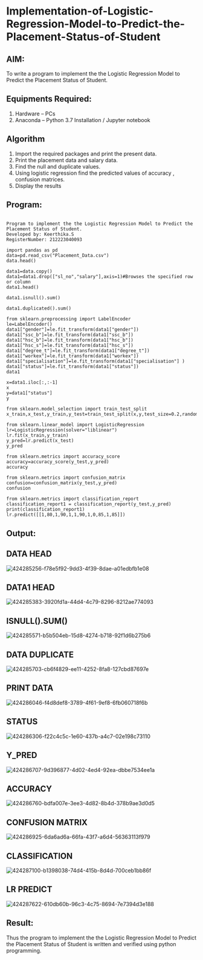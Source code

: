 # Implementation-of-Logistic-Regression-Model-to-Predict-the-Placement-Status-of-Student

## AIM:
To write a program to implement the the Logistic Regression Model to Predict the Placement Status of Student.

## Equipments Required:
1. Hardware – PCs
2. Anaconda – Python 3.7 Installation / Jupyter notebook

## Algorithm
1. Import the required packages and print the present data.
2. Print the placement data and salary data.
3. Find the null and duplicate values.
4. Using logistic regression find the predicted values of accuracy , confusion matrices.
5. Display the results
## Program:
```

Program to implement the the Logistic Regression Model to Predict the Placement Status of Student.
Developed by: Keerthika.S
RegisterNumber: 212223040093

import pandas as pd
data=pd.read_csv("Placement_Data.csv")
data.head()

data1=data.copy()
data1=data1.drop(["sl_no","salary"],axis=1)#Browses the specified row or column
data1.head()

data1.isnull().sum()

data1.duplicated().sum()

from sklearn.preprocessing import LabelEncoder
le=LabelEncoder()
data1["gender"]=le.fit_transform(data1["gender"])
data1["ssc_b"]=le.fit_transform(data1["ssc_b"])
data1["hsc_b"]=le.fit_transform(data1["hsc_b"])
data1["hsc_s"]=le.fit_transform(data1["hsc_s"])
data1["degree_t"]=le.fit_transform(data1["degree_t"])
data1["workex"]=le.fit_transform(data1["workex"])
data1["specialisation"]=le.fit_transform(data1["specialisation"] )     
data1["status"]=le.fit_transform(data1["status"])       
data1 

x=data1.iloc[:,:-1]
x
y=data1["status"]
y

from sklearn.model_selection import train_test_split
x_train,x_test,y_train,y_test=train_test_split(x,y,test_size=0.2,random_state=0)

from sklearn.linear_model import LogisticRegression
lr=LogisticRegression(solver="liblinear")
lr.fit(x_train,y_train)
y_pred=lr.predict(x_test)
y_pred

from sklearn.metrics import accuracy_score
accuracy=accuracy_score(y_test,y_pred)
accuracy

from sklearn.metrics import confusion_matrix
confusion=confusion_matrix(y_test,y_pred)
confusion

from sklearn.metrics import classification_report
classification_report1 = classification_report(y_test,y_pred)
print(classification_report1)
lr.predict([[1,80,1,90,1,1,90,1,0,85,1,85]])

```

## Output:
## DATA HEAD
![424285256-f78e5f92-9dd3-4f39-8dae-a01edbfb1e08](https://github.com/user-attachments/assets/bc7906b2-1aa4-4937-84ac-6e5e926022d8)

## DATA1 HEAD

![424285383-3920fd1a-44d4-4c79-8296-8212ae774093](https://github.com/user-attachments/assets/80f999d2-43c9-4f5c-89a0-01e32cdf01f3)

## ISNULL().SUM()
![424285571-b5b504eb-15d8-4274-b718-92f1d6b275b6](https://github.com/user-attachments/assets/d4f93ef6-63a1-45d2-970a-349898056bc6)

## DATA DUPLICATE

![424285703-cb6f4829-ee11-4252-8fa8-127cbd87697e](https://github.com/user-attachments/assets/7ddaa533-623d-4c42-bbca-7946d5384906)

## PRINT DATA
![424286046-f4d8def8-3789-4f61-9ef8-6fb060718f6b](https://github.com/user-attachments/assets/300b95d2-b03c-461b-8a76-b346ca0af8d8)

## STATUS
![424286306-f22c4c5c-1e60-437b-a4c7-02e198c73110](https://github.com/user-attachments/assets/7694994a-6a12-452f-bbde-ce6c3d98e218)

## Y_PRED
![424286707-9d396877-4d02-4ed4-92ea-dbbe7534ee1a](https://github.com/user-attachments/assets/bd10f04a-60a1-4b95-a08a-6f7598587a7d)

## ACCURACY
![424286760-bdfa007e-3ee3-4d82-8b4d-378b9ae3d0d5](https://github.com/user-attachments/assets/02eccf5e-63ff-4b6b-9be9-ba38bc6d0f80)

## CONFUSION MATRIX
![424286925-6da6ad6a-66fa-43f7-a6d4-56363113f979](https://github.com/user-attachments/assets/c083d833-979b-4258-93f9-e2279971a615)

## CLASSIFICATION

![424287100-b1398038-74d4-415b-8d4d-700ceb1bb86f](https://github.com/user-attachments/assets/c20bc5af-d05d-4f58-80e0-bc8217d76ddb)

## LR PREDICT
![424287622-610db60b-96c3-4c75-8694-7e7394d3e188](https://github.com/user-attachments/assets/f177580c-883c-4cde-b24f-e77c53855660)


## Result:
Thus the program to implement the the Logistic Regression Model to Predict the Placement Status of Student is written and verified using python programming.
